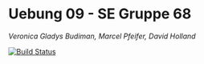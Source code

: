 # Uebung 09 - SE Gruppe 68

_Veronica Gladys Budiman, Marcel Pfeifer, David Holland_

[![Build Status](https://travis-ci.org/DustVoice/SE_68_Uebung09.svg?branch=master)](https://travis-ci.org/DustVoice/SE_68_Uebung09)
